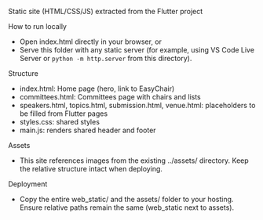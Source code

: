 Static site (HTML/CSS/JS) extracted from the Flutter project

How to run locally
- Open index.html directly in your browser, or
- Serve this folder with any static server (for example, using VS Code Live Server or `python -m http.server` from this directory).

Structure
- index.html: Home page (hero, link to EasyChair)
- committees.html: Committees page with chairs and lists
- speakers.html, topics.html, submission.html, venue.html: placeholders to be filled from Flutter pages
- styles.css: shared styles
- main.js: renders shared header and footer

Assets
- This site references images from the existing ../assets/ directory. Keep the relative structure intact when deploying.

Deployment
- Copy the entire web_static/ and the assets/ folder to your hosting. Ensure relative paths remain the same (web_static next to assets).
